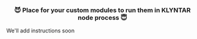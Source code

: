 <div align="center">

### 😈 Place for your custom modules to run them in <b>KLYNTAR</b> node process 😇

</div>

We'll add instructions soon
